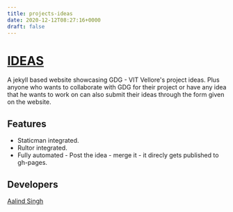 ```yaml
---
title: projects-ideas
date: 2020-12-12T08:27:16+0000
draft: false
---
```

# [IDEAS](http://ideas.dscvit.com/)

A jekyll based website showcasing GDG - VIT Vellore's project ideas. Plus anyone who wants to collaborate with GDG for their project or have any idea that he wants to work on can also submit their ideas through the form given on the website.

## Features
<ul>
<li>Staticman integrated.</li>
<li>Rultor integrated.</li>
<li>Fully automated - Post the idea - merge it - it direcly gets published to gh-pages.</li>
</ul>

## Developers
<a href="https://github.com/aalind0">Aalind Singh</a><br />
